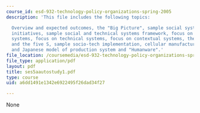 ```yaml
---
course_id: esd-932-technology-policy-organizations-spring-2005
description: 'This file includes the following topics:

  Overview and expected outcomes, the "Big Picture", sample social system transformation
  initiatives, sample social and technical systems framework, focus on social / organizational
  systems, focus on technical systems, focus on contextual systems, the seven wastes
  and the five S, sample socio-tech implementation, cellular manufacturing socio-tech,
  and Japanese model of production system and "Humanware".'
file_location: /coursemedia/esd-932-technology-policy-organizations-spring-2005/a6dd1491e1342e6922495f26dad34f27_ses5aautostudy1.pdf
file_type: application/pdf
layout: pdf
title: ses5aautostudy1.pdf
type: course
uid: a6dd1491e1342e6922495f26dad34f27

---
```

None